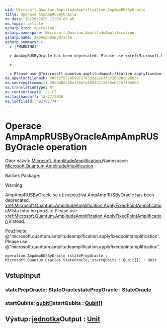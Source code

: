 ```yaml
---
uid: Microsoft.Quantum.AmplitudeAmplification.AmpAmpRUSByOracle
title: Operace AmpAmpRUSByOracle
ms.date: 10/26/2020 12:00:00 AM
ms.topic: article
qsharp.kind: operation
qsharp.namespace: Microsoft.Quantum.AmplitudeAmplification
qsharp.name: AmpAmpRUSByOracle
qsharp.summary: >-
  > [!WARNING]

  > AmpAmpRUSByOracle has been deprecated. Please use <xref:Microsoft.Quantum.AmplitudeAmplification.ApplyFixedPointAmplification> instead.

  >

  > Please use @"microsoft.quantum.amplitudeamplification.applyfixedpointamplification".
ms.openlocfilehash: 496f2f95185907278502e2a63fcf28b9bc826934
ms.sourcegitcommit: 29e0d88a30e4166fa580132124b0eb57e1f0e986
ms.translationtype: MT
ms.contentlocale: cs-CZ
ms.lasthandoff: 10/27/2020
ms.locfileid: "92707774"
---
```

# <a name="ampamprusbyoracle-operation"></a><span data-ttu-id="318fa-102">Operace AmpAmpRUSByOracle</span><span class="sxs-lookup"><span data-stu-id="318fa-102">AmpAmpRUSByOracle operation</span></span>

<span data-ttu-id="318fa-103">Obor názvů: [Microsoft. AmplitudeAmplification.](xref:Microsoft.Quantum.AmplitudeAmplification)</span><span class="sxs-lookup"><span data-stu-id="318fa-103">Namespace: [Microsoft.Quantum.AmplitudeAmplification](xref:Microsoft.Quantum.AmplitudeAmplification)</span></span>

<span data-ttu-id="318fa-104">Balíček [](https://nuget.org/packages/)</span><span class="sxs-lookup"><span data-stu-id="318fa-104">Package: [](https://nuget.org/packages/)</span></span>


> [!WARNING]
> <span data-ttu-id="318fa-105">AmpAmpRUSByOracle se už nepoužívá.</span><span class="sxs-lookup"><span data-stu-id="318fa-105">AmpAmpRUSByOracle has been deprecated.</span></span> <span data-ttu-id="318fa-106"><xref:Microsoft.Quantum.AmplitudeAmplification.ApplyFixedPointAmplification>Místo toho ho použijte.</span><span class="sxs-lookup"><span data-stu-id="318fa-106">Please use <xref:Microsoft.Quantum.AmplitudeAmplification.ApplyFixedPointAmplification> instead.</span></span>
>
> <span data-ttu-id="318fa-107">Používejte @"microsoft.quantum.amplitudeamplification.applyfixedpointamplification".</span><span class="sxs-lookup"><span data-stu-id="318fa-107">Please use @"microsoft.quantum.amplitudeamplification.applyfixedpointamplification".</span></span>



```qsharp
operation AmpAmpRUSByOracle (statePrepOracle : Microsoft.Quantum.Oracles.StateOracle, startQubits : Qubit[]) : Unit
```


## <a name="input"></a><span data-ttu-id="318fa-108">Vstup</span><span class="sxs-lookup"><span data-stu-id="318fa-108">Input</span></span>

### <a name="statepreporacle--stateoracle"></a><span data-ttu-id="318fa-109">statePrepOracle: [StateOracle](xref:Microsoft.Quantum.Oracles.StateOracle)</span><span class="sxs-lookup"><span data-stu-id="318fa-109">statePrepOracle : [StateOracle](xref:Microsoft.Quantum.Oracles.StateOracle)</span></span>




### <a name="startqubits--qubit"></a><span data-ttu-id="318fa-110">startQubits: [qubit](xref:microsoft.quantum.lang-ref.qubit)[]</span><span class="sxs-lookup"><span data-stu-id="318fa-110">startQubits : [Qubit](xref:microsoft.quantum.lang-ref.qubit)[]</span></span>





## <a name="output--unit"></a><span data-ttu-id="318fa-111">Výstup: [jednotka](xref:microsoft.quantum.lang-ref.unit)</span><span class="sxs-lookup"><span data-stu-id="318fa-111">Output : [Unit](xref:microsoft.quantum.lang-ref.unit)</span></span>

